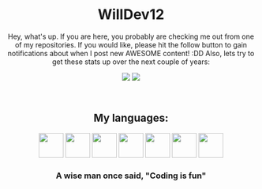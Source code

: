 <p align="center">
  <h1 align="center">WillDev12</h1>
</p>

<p align="center">Hey, what's up.  If you are here, you probably are checking me out from one of my repositories.  If you would like, please hit the follow button to gain notifications about when I post new AWESOME content! :DD  Also, lets try to get these stats up over the next couple of years:</p>

<p align="center">
  <img src="https://img.shields.io/github/followers/WillDev12?logo=github&style=for-the-badge">
  <img src="https://img.shields.io/github/stars/WillDev12?affiliations=OWNER&logo=git&style=for-the-badge">
</p>

<br>

<h2 align="center">My languages:</h2>

<p align="center">

  <img src="https://camo.githubusercontent.com/49d42390173e4020f530e4719be432e67c38ef9b34476ba5f2b25f4779902872/68747470733a2f2f63646e2e6a7364656c6976722e6e65742f67682f64657669636f6e732f64657669636f6e406c61746573742f69636f6e732f6a6176617363726970742f6a6176617363726970742d6f726967696e616c2e737667" width="50" height="50">
  
  <img src="https://seeklogo.com/images/V/vb-net-logo-F6A6E7F034-seeklogo.com.png" width="50" height="50">
  
  <img src="https://upload.wikimedia.org/wikipedia/commons/thumb/2/2f/Google_Apps_Script.svg/2048px-Google_Apps_Script.svg.png" width="50" height="50">
  
  <img src="https://cdn-icons-png.flaticon.com/512/732/732212.png" width="50" height="50">
  
  <img src="https://cdn.cdnlogo.com/logos/c/27/c.svg" width="50" height="50">
  
  <img src="https://upload.wikimedia.org/wikipedia/commons/c/cc/Inno_Setup_icon.png" width="50" height="50">
  
  <img src="https://d33wubrfki0l68.cloudfront.net/89531c90d1028bfd3b6e7b6ecf2560adc603e684/e98d6/assets/images/tool-icons/mark-text.png" width="50" height="50">
  
</p>

<h3 align="center">A wise man once said, "Coding is fun"</h3>
